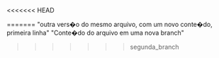 <<<<<<< HEAD
 
=======
"outra vers�o do mesmo arquivo, com um novo conte�do, primeira linha" 
"Conte�do do arquivo em uma nova branch"
>>>>>>> segunda_branch
